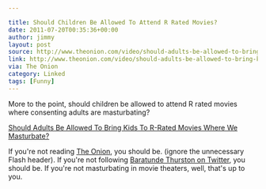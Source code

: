 ```yaml
---

title: Should Children Be Allowed To Attend R Rated Movies?
date: 2011-07-20T00:35:36+00:00
author: jimmy
layout: post
source: http://www.theonion.com/video/should-adults-be-allowed-to-bring-kids-to-rrated-m,20961
link: http://www.theonion.com/video/should-adults-be-allowed-to-bring-kids-to-rrated-m,20961
via: The Onion
category: Linked
tags: [Funny]
---
```


More to the point, should children be allowed to attend R rated movies where consenting adults are masturbating? 

  
[Should Adults Be Allowed To Bring Kids To R-Rated Movies Where We Masturbate?][1]

If you're not reading [The Onion][2], you should be. (ignore the unnecessary Flash header). If you're not following [Baratunde Thurston on Twitter][3], you should be. If you're not masturbating in movie theaters, well, that's up to you. 

   [1]: http://www.theonion.com/video/should-adults-be-allowed-to-bring-kids-to-rrated-m,20961
   [2]: http://www.theonion.com
   [3]: http://www.twitter.com/baratunde


